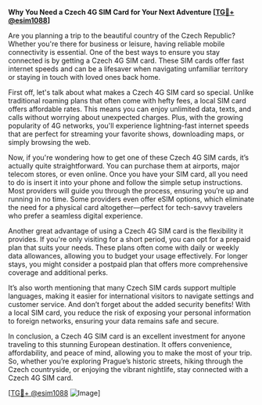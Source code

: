 **Why You Need a Czech 4G SIM Card for Your Next Adventure [[TG💪+ @esim1088](https://t.me/s/esim1088)]**

Are you planning a trip to the beautiful country of the Czech Republic? Whether you're there for business or leisure, having reliable mobile connectivity is essential. One of the best ways to ensure you stay connected is by getting a Czech 4G SIM card. These SIM cards offer fast internet speeds and can be a lifesaver when navigating unfamiliar territory or staying in touch with loved ones back home.

First off, let's talk about what makes a Czech 4G SIM card so special. Unlike traditional roaming plans that often come with hefty fees, a local SIM card offers affordable rates. This means you can enjoy unlimited data, texts, and calls without worrying about unexpected charges. Plus, with the growing popularity of 4G networks, you'll experience lightning-fast internet speeds that are perfect for streaming your favorite shows, downloading maps, or simply browsing the web.

Now, if you're wondering how to get one of these Czech 4G SIM cards, it’s actually quite straightforward. You can purchase them at airports, major telecom stores, or even online. Once you have your SIM card, all you need to do is insert it into your phone and follow the simple setup instructions. Most providers will guide you through the process, ensuring you’re up and running in no time. Some providers even offer eSIM options, which eliminate the need for a physical card altogether—perfect for tech-savvy travelers who prefer a seamless digital experience.

Another great advantage of using a Czech 4G SIM card is the flexibility it provides. If you're only visiting for a short period, you can opt for a prepaid plan that suits your needs. These plans often come with daily or weekly data allowances, allowing you to budget your usage effectively. For longer stays, you might consider a postpaid plan that offers more comprehensive coverage and additional perks.

It’s also worth mentioning that many Czech SIM cards support multiple languages, making it easier for international visitors to navigate settings and customer service. And don’t forget about the added security benefits! With a local SIM card, you reduce the risk of exposing your personal information to foreign networks, ensuring your data remains safe and secure.

In conclusion, a Czech 4G SIM card is an excellent investment for anyone traveling to this stunning European destination. It offers convenience, affordability, and peace of mind, allowing you to make the most of your trip. So, whether you’re exploring Prague’s historic streets, hiking through the Czech countryside, or enjoying the vibrant nightlife, stay connected with a Czech 4G SIM card.

[[TG💪+ @esim1088](https://t.me/s/esim1088) ![Image](https://i.postimg.cc/Y0z9fWf4/image.png)]